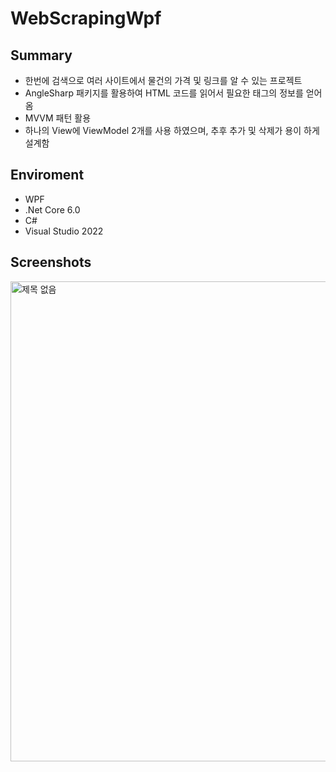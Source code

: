 # WebScrapingWpf
## Summary
* 한번에 검색으로 여러 사이트에서 물건의 가격 및 링크를 알 수 있는 프로젝트
* AngleSharp 패키지를 활용하여 HTML 코드를 읽어서 필요한 태그의 정보를 얻어옴
* MVVM 패턴 활용
* 하나의 View에 ViewModel 2개를 사용 하였으며, 추후 추가 및 삭제가 용이 하게 설계함

## Enviroment
* WPF
* .Net Core 6.0
* C#
* Visual Studio 2022

## Screenshots
<img width="768" alt="제목 없음" src="https://github.com/BasilSangwon/WebScrapingWpf/assets/93896928/acf7f771-a15d-4bc5-9db4-22586e726874">
